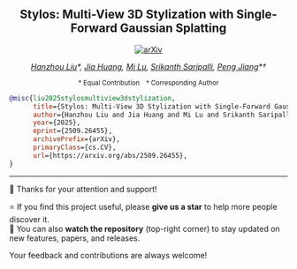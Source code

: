 <div align="center">

## Stylos: Multi-View 3D Stylization with Single-Forward Gaussian Splatting

[![arXiv](https://img.shields.io/badge/arXiv-2509.26455-b31b1b.svg)](https://arxiv.org/abs/2509.26455)  

*<a href="https://hanzhouliu.github.io/">Hanzhou Liu</a>\*, 
<a href="https://scholar.google.com/citations?user=5F41hjgAAAAJ&hl=en">Jia Huang</a>, 
<a href="https://engineering.tamu.edu/electrical/profiles/mlu.html">Mi Lu</a>, 
<a href="https://engineering.tamu.edu/mechanical/profiles/saripalli.html">Srikanth Saripalli</a>, 
<a href="https://scholar.google.com/citations?user=jW34BjIAAAAJ&hl=en">Peng Jiang</a>\*†*  

<sub>\* Equal Contribution † Corresponding Author</sub>

</div>

```bibtex
@misc{liu2025stylosmultiview3dstylization,
      title={Stylos: Multi-View 3D Stylization with Single-Forward Gaussian Splatting}, 
      author={Hanzhou Liu and Jia Huang and Mi Lu and Srikanth Saripalli and Peng Jiang},
      year={2025},
      eprint={2509.26455},
      archivePrefix={arXiv},
      primaryClass={cs.CV},
      url={https://arxiv.org/abs/2509.26455}, 
}
```

---

👋 Thanks for your attention and support!  

⭐ If you find this project useful, please **give us a star** to help more people discover it.  
👀 You can also **watch the repository** (top-right corner) to stay updated on new features, papers, and releases.  

Your feedback and contributions are always welcome!
